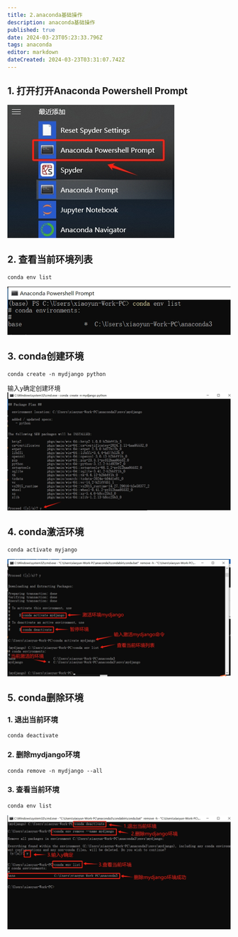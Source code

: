 ```yaml
---
title: 2.anaconda基础操作
description: anaconda基础操作
published: true
date: 2024-03-23T05:23:33.796Z
tags: anaconda
editor: markdown
dateCreated: 2024-03-23T03:31:07.742Z
---
```


## 1. 打开打开Anaconda Powershell Prompt
![打开anacondapowershellprompt.png](/wiki/python/anaconda/conda基础操作/打开anacondapowershellprompt.png)

## 2. 查看当前环境列表
```
conda env list
```
![查看当前环境列表.png](/wiki/python/anaconda/conda基础操作/查看当前环境列表.png)

## 3. conda创建环境
```
conda create -n mydjango python
```
输入y确定创建环境
![conda创建环境.png](/wiki/python/anaconda/conda基础操作/conda创建环境.png)

## 4. conda激活环境
```
conda activate myjango
```
![conda激活环境.png](/wiki/python/anaconda/conda基础操作/conda激活环境.png)

## 5. conda删除环境
### 1. 退出当前环境
```
conda deactivate
```
### 2. 删除mydjango环境
```
conda remove -n mydjango --all
```
### 3. 查看当前环境
```
conda env list
```
![conda删除环境.png](/wiki/python/anaconda/conda基础操作/conda删除环境.png)




